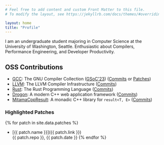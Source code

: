 ```yaml
---
# Feel free to add content and custom Front Matter to this file.
# To modify the layout, see https://jekyllrb.com/docs/themes/#overriding-theme-defaults

layout: home
title: "Profile"
---
```


I am an undergraduate student majoring in Computer Science at the University of Washington, Seattle. Enthusiastic about Compilers, Performance Engineering, and Developer Productivity.

## OSS Contributions

- [GCC](https://gcc.gnu.org): The GNU Compiler Collection ([GSoC'23](https://summerofcode.withgoogle.com/programs/2023/projects/SuvI1tlp)) ([Commits](https://github.com/gcc-mirror/gcc/commits?author=ken-matsui) or [Patches](https://gcc.gnu.org/git/?p=gcc.git&a=search&h=HEAD&st=author&s=kmatsui%40gcc.gnu.org))
- [LLVM](https://github.com/llvm/llvm-project): The LLVM Compiler Infrastructure ([Commits](https://github.com/llvm/llvm-project/commits?author=ken-matsui))
- [Rust](https://github.com/rust-lang): The Rust Programming Language ([Commits](https://github.com/rust-lang/rust/commits?author=ken-matsui))
- [Drogon](https://github.com/drogonframework): A modern C++ web application framework ([Commits](https://github.com/drogonframework/drogon/commits?author=ken-matsui))
- [MitamaCppResult](https://github.com/LoliGothick/mitama-cpp-result): A monadic C++ library for `result<T, E>` ([Commits](https://github.com/LoliGothick/mitama-cpp-result/commits?author=ken-matsui))

### Highlighted Patches

{% for patch in site.data.patches %}
- [{{ patch.name }}]({{ patch.link }})<br>
  {{ patch.repo }}, {{ patch.date }}
{% endfor %}
